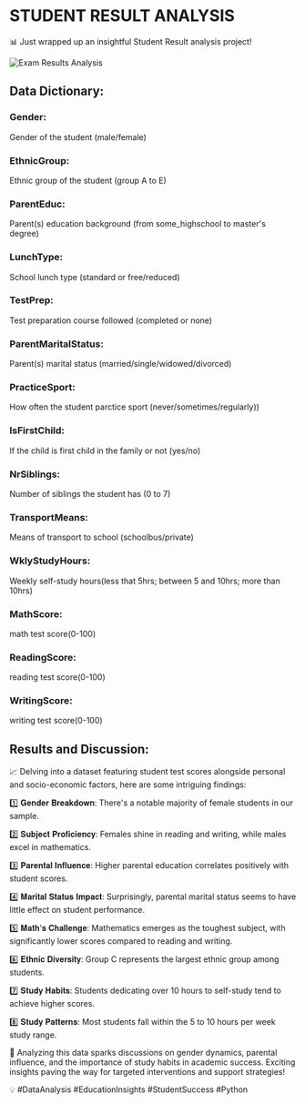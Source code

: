 
# STUDENT RESULT ANALYSIS

📊 Just wrapped up an insightful Student Result analysis project! 

![Exam Results Analysis](https://github.com/shwetha-ravindra/Student-Result-Analysis/assets/166117057/116a3cbb-e563-44c9-a78b-db28a0e457a6)

## Data Dictionary:

### Gender: 
Gender of the student (male/female)
### EthnicGroup: 
Ethnic group of the student (group A to E)
### ParentEduc: 
Parent(s) education background (from some_highschool to master's degree)
### LunchType: 
School lunch type (standard or free/reduced)
### TestPrep: 
Test preparation course followed (completed or none)
### ParentMaritalStatus: 
Parent(s) marital status (married/single/widowed/divorced)
### PracticeSport: 
How often the student parctice sport (never/sometimes/regularly))
### IsFirstChild: 
If the child is first child in the family or not (yes/no)
### NrSiblings: 
Number of siblings the student has (0 to 7)
### TransportMeans: 
Means of transport to school (schoolbus/private)
### WklyStudyHours: 
Weekly self-study hours(less that 5hrs; between 5 and 10hrs; more than 10hrs)
### MathScore: 
math test score(0-100)
### ReadingScore: 
reading test score(0-100)
### WritingScore: 
writing test score(0-100)

## Results and Discussion:
📈 Delving into a dataset featuring student test scores alongside personal and socio-economic factors, here are some intriguing findings:

1️⃣ 𝐆𝐞𝐧𝐝𝐞𝐫 𝐁𝐫𝐞𝐚𝐤𝐝𝐨𝐰𝐧: There's a notable majority of female students in our sample.

2️⃣ 𝐒𝐮𝐛𝐣𝐞𝐜𝐭 𝐏𝐫𝐨𝐟𝐢𝐜𝐢𝐞𝐧𝐜𝐲: Females shine in reading and writing, while males excel in mathematics.

3️⃣ 𝐏𝐚𝐫𝐞𝐧𝐭𝐚𝐥 𝐈𝐧𝐟𝐥𝐮𝐞𝐧𝐜𝐞: Higher parental education correlates positively with student scores.

4️⃣ 𝐌𝐚𝐫𝐢𝐭𝐚𝐥 𝐒𝐭𝐚𝐭𝐮𝐬 𝐈𝐦𝐩𝐚𝐜𝐭: Surprisingly, parental marital status seems to have little effect on student performance.

5️⃣ 𝐌𝐚𝐭𝐡'𝐬 𝐂𝐡𝐚𝐥𝐥𝐞𝐧𝐠𝐞: Mathematics emerges as the toughest subject, with significantly lower scores compared to reading and writing.

6️⃣ 𝐄𝐭𝐡𝐧𝐢𝐜 𝐃𝐢𝐯𝐞𝐫𝐬𝐢𝐭𝐲: Group C represents the largest ethnic group among students.

7️⃣ 𝐒𝐭𝐮𝐝𝐲 𝐇𝐚𝐛𝐢𝐭𝐬: Students dedicating over 10 hours to self-study tend to achieve higher scores.

8️⃣ 𝐒𝐭𝐮𝐝𝐲 𝐏𝐚𝐭𝐭𝐞𝐫𝐧𝐬: Most students fall within the 5 to 10 hours per week study range.

🧠 Analyzing this data sparks discussions on gender dynamics, parental influence, and the importance of study habits in academic success. Exciting insights paving the way for targeted interventions and support strategies! 

💡 #DataAnalysis #EducationInsights #StudentSuccess #Python
